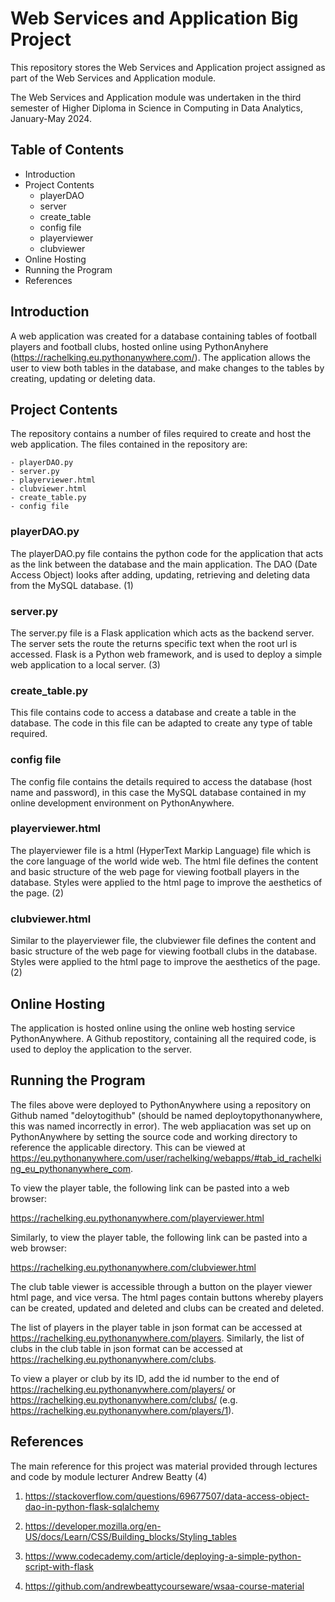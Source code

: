 # **Web Services and Application Big Project**

This repository stores the Web Services and Application project assigned as part of the Web Services and Application module.

The Web Services and Application module was undertaken in the third semester of Higher Diploma in Science in Computing in Data Analytics, January-May 2024.

## **Table of Contents**

- Introduction
- Project Contents
    - playerDAO
    - server
    - create_table
    - config file
    - playerviewer
    - clubviewer
- Online Hosting
- Running the Program
- References

## **Introduction**
A web application was created for a database containing tables of football players and football clubs, hosted online using PythonAnyhere (https://rachelking.eu.pythonanywhere.com/). The application allows the user to view both tables in the database, and make changes to the tables by creating, updating or deleting data.

## **Project Contents**
The repository contains a number of files required to create and host the web application. The files contained in the repository are:

    - playerDAO.py
    - server.py
    - playerviewer.html
    - clubviewer.html
    - create_table.py
    - config file

### **playerDAO.py**
The playerDAO.py file contains the python code for the application that acts as the link between the database and the main application. The DAO (Date Access Object) looks after adding, updating, retrieving and deleting data from the MySQL database. (1)

### **server.py**
The server.py file is a Flask application which acts as the backend server. The server sets the route the returns specific text when the root url is accessed. Flask is a Python web framework, and is used to deploy a simple web application to a local server. (3)

### **create_table.py**
This file contains code to access a database and create a table in the database. The code in this file can be adapted to create any type of table required.

### **config file**
The config file contains the details required to access the database (host name and password), in this case the MySQL database contained in my online development environment on PythonAnywhere.

### **playerviewer.html**
The playerviewer file is a html (HyperText Markip Language) file which is the core language of the world wide web. The html file defines the content and basic structure of the web page for viewing football players in the database. Styles were applied to the html page to improve the aesthetics of the page. (2)

### **clubviewer.html**
Similar to the playerviewer file, the clubviewer file defines the content and basic structure of the web page for viewing football clubs in the database. Styles were applied to the html page to improve the aesthetics of the page. (2)


## **Online Hosting**
The application is hosted online using the online web hosting service PythonAnywhere. A Github repostitory, containing all the required code, is used to deploy the application to the server.

## **Running the Program**
The files above were deployed to PythonAnywhere using a repository on Github named "deloytogithub" (should be named deploytopythonanywhere, this was named incorrectly in error). The web appliacation was set up on PythonAnywhere by setting the source code and working directory to reference the applicable directory. This can be viewed at https://eu.pythonanywhere.com/user/rachelking/webapps/#tab_id_rachelking_eu_pythonanywhere_com.

To view the player table, the following link can be pasted into a web browser:

https://rachelking.eu.pythonanywhere.com/playerviewer.html

Similarly, to view the player table, the following link can be pasted into a web browser:

https://rachelking.eu.pythonanywhere.com/clubviewer.html

The club table viewer is accessible through a button on the player viewer html page, and vice versa. The html pages contain buttons whereby players can be created, updated and deleted and clubs can be created and deleted.

The list of players in the player table in json format can be accessed at https://rachelking.eu.pythonanywhere.com/players. Similarly, the list of clubs in the club table in json format can be accessed at https://rachelking.eu.pythonanywhere.com/clubs.

To view a player or club by its ID, add the id number to the end of https://rachelking.eu.pythonanywhere.com/players/ or https://rachelking.eu.pythonanywhere.com/clubs/ (e.g. https://rachelking.eu.pythonanywhere.com/players/1).


## **References**

The main reference for this project was material provided through lectures and code by module lecturer Andrew Beatty (4)

1. https://stackoverflow.com/questions/69677507/data-access-object-dao-in-python-flask-sqlalchemy

2. https://developer.mozilla.org/en-US/docs/Learn/CSS/Building_blocks/Styling_tables

3. https://www.codecademy.com/article/deploying-a-simple-python-script-with-flask

4. https://github.com/andrewbeattycourseware/wsaa-course-material